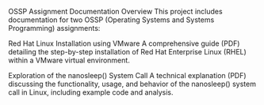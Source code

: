 OSSP Assignment Documentation Overview
This project includes documentation for two OSSP (Operating Systems and Systems Programming) assignments:

Red Hat Linux Installation using VMware
A comprehensive guide (PDF) detailing the step-by-step installation of Red Hat Enterprise Linux (RHEL) within a VMware virtual environment.

Exploration of the nanosleep() System Call
A technical explanation (PDF) discussing the functionality, usage, and behavior of the nanosleep() system call in Linux, including example code and analysis.
